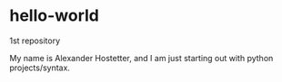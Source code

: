 # hello-world
1st repository

My name is Alexander Hostetter, and I am just starting out with python projects/syntax.
